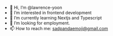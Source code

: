 - 👋 Hi, I’m @lawrence-yoon
- 👀 I’m interested in frontend development
- 🌱 I’m currently learning Nextjs and Typescript
- 💞️ I’m looking for employment.
- 📫 How to reach me: sadpandaemoji@gmail.com

